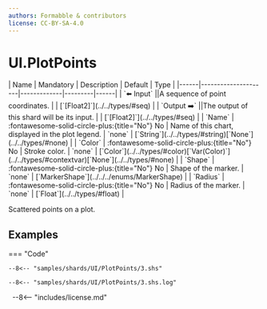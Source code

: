 ```yaml
---
authors: Formabble & contributors
license: CC-BY-SA-4.0
---
```



# UI.PlotPoints

<div class="sh-parameters" markdown="1">
| Name | Mandatory | Description | Default | Type |
|------|---------------------|-------------|---------|------|
| `⬅️ Input` ||A sequence of point coordinates. | | [`[Float2]`](../../types/#seq) |
| `Output ➡️` ||The output of this shard will be its input. | | [`[Float2]`](../../types/#seq) |
| `Name` | :fontawesome-solid-circle-plus:{title="No"} No  | Name of this chart, displayed in the plot legend. | `none` | [`String`](../../types/#string)[`None`](../../types/#none) |
| `Color` | :fontawesome-solid-circle-plus:{title="No"} No  | Stroke color. | `none` | [`Color`](../../types/#color)[`Var(Color)`](../../types/#contextvar)[`None`](../../types/#none) |
| `Shape` | :fontawesome-solid-circle-plus:{title="No"} No  | Shape of the marker. | `none` | [`MarkerShape`](../../../enums/MarkerShape) |
| `Radius` | :fontawesome-solid-circle-plus:{title="No"} No  | Radius of the marker. | `none` | [`Float`](../../types/#float) |

</div>

Scattered points on a plot.

## Examples

=== "Code"

  ```x86asm linenums="1"
  --8<-- "samples/shards/UI/PlotPoints/3.shs"
  ```

  ```
  --8<-- "samples/shards/UI/PlotPoints/3.shs.log"
  ```
&nbsp;
--8<-- "includes/license.md"

